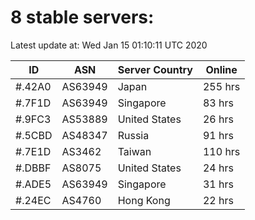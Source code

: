 # 8 stable servers:

Latest update at: Wed Jan 15 01:10:11 UTC 2020

| ID | ASN | Server Country | Online |
| -- | --- | -------------- | ------ |
| #.42A0 | AS63949 | Japan | 255 hrs |
| #.7F1D | AS63949 | Singapore | 83 hrs |
| #.9FC3 | AS53889 | United States | 26 hrs |
| #.5CBD | AS48347 | Russia | 91 hrs |
| #.7E1D | AS3462 | Taiwan | 110 hrs |
| #.DBBF | AS8075 | United States | 24 hrs |
| #.ADE5 | AS63949 | Singapore | 31 hrs |
| #.24EC | AS4760 | Hong Kong | 22 hrs |

